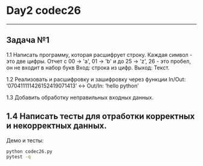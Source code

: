 # Day2 codec26
---
## Задача №1
1.1 Написать программу, которая расшифрует строку.
Каждая символ - это две цифры. Отчет с 00 -> 'a', 01 -> 'b' и до 25 -> 'z',
26 - это пробел, он не входит в набор букв
Вход: строка из цифр. Выход: Текст.

1.2 Реализовать и расшифровку и зашифровку через функции
In/Out: ‘070411111426152419071413’ <-> Out/In: ‘hello python’

1.3 Добавить обработку неправильных входных данных.

1.4 Написать тесты для отработки корректных и некорректных данных.
---
Демо и тесты:

```bash
python codec26.py
pytest -q
```
